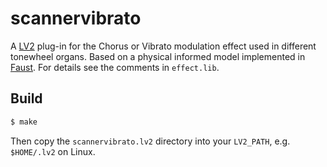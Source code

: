 # scannervibrato

A [LV2](http://lv2plug.in) plug-in for the Chorus or Vibrato
modulation effect used in different tonewheel organs. Based on a
physical informed model implemented in
[Faust](http://faust.grame.fr/). For details see the comments in
`effect.lib`.

## Build

```bash
$ make
```

Then copy the `scannervibrato.lv2` directory into your `LV2_PATH`,
e.g. `$HOME/.lv2` on Linux.
